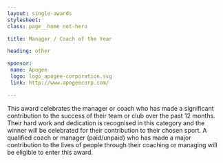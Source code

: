 ```yaml
---
layout: single-awards
stylesheet:
class: page__home not-hero

title: Manager / Coach of the Year

heading: other

sponsor:
 name: Apogee
 logo: logo_apogee-corporation.svg
 link: http://www.apogeecorp.com/

---
```


This award celebrates the manager or coach who has made a significant contribution to the success of their team or club over the past 12 months. Their hard work and dedication is recognised in this category and the winner will be celebrated for their contribution to their chosen sport. A qualified coach or manager (paid/unpaid) who has made a major contribution to the lives of people through their coaching or managing will be eligible to enter this award.

